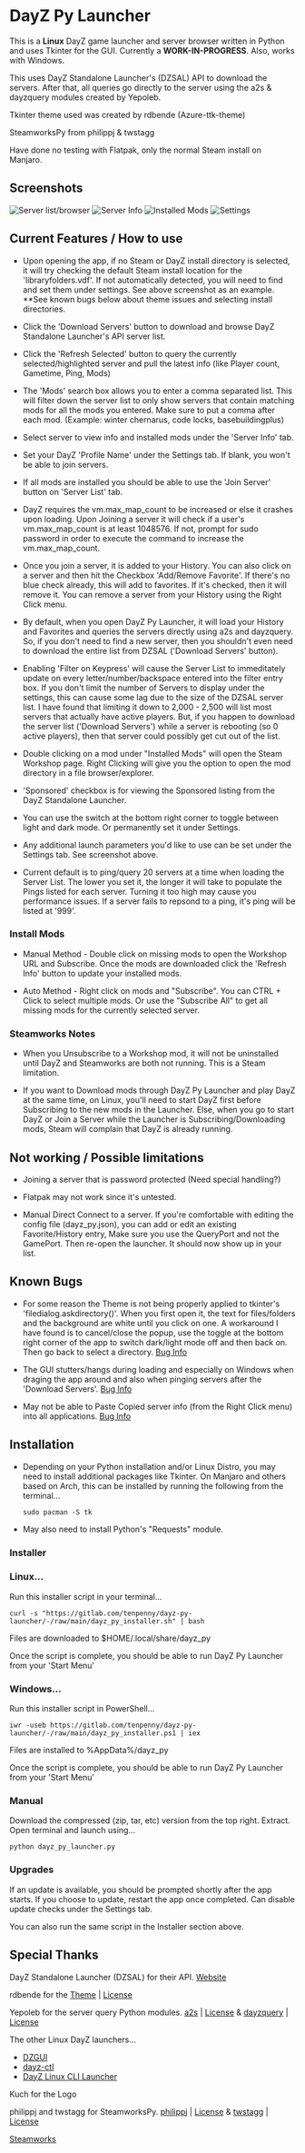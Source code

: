# DayZ Py Launcher

This is a **Linux** DayZ game launcher and server browser written in Python and uses Tkinter for the GUI. Currently a **WORK-IN-PROGRESS**. Also, works with Windows.

This uses DayZ Standalone Launcher's (DZSAL) API to download the servers. After that, all queries go directly to the server using the a2s & dayzquery modules created by Yepoleb.

Tkinter theme used was created by rdbende (Azure-ttk-theme)

SteamworksPy from philippj & twstagg

Have done no testing with Flatpak, only the normal Steam install on Manjaro.

## Screenshots
![Server list/browser](screenshots/server_list.png)
![Server Info](screenshots/server_info.png)
![Installed Mods](screenshots/installed_mods.png)
![Settings](screenshots/settings.png)

## Current Features / How to use

* Upon opening the app, if no Steam or DayZ install directory is selected, it will try checking the default Steam install location for the 'libraryfolders.vdf'. If not automatically detected, you will need to find and set them under settings. See above screenshot as an example. **See known bugs below about theme issues and selecting install directories.

* Click the 'Download Servers' button to download and browse DayZ Standalone Launcher's API server list.

* Click the 'Refresh Selected' button to query the currently selected/highlighted server and pull the latest info (like Player count, Gametime, Ping, Mods)

* The 'Mods' search box allows you to enter a comma separated list. This will filter down the server list to only show servers that contain matching mods for all the mods you entered. Make sure to put a comma after each mod. 
(Example: winter chernarus, code locks, basebuildingplus)

* Select server to view info and installed mods under the 'Server Info' tab.

* Set your DayZ 'Profile Name' under the Settings tab. If blank, you won't be able to join servers. 

* If all mods are installed you should be able to use the 'Join Server' button on 'Server List' tab.

* DayZ requires the vm.max_map_count to be increased or else it crashes upon loading. Upon Joining a server it will check if a user's vm.max_map_count is at least 1048576. If not, prompt for sudo password in order to execute the command to increase the vm.max_map_count.

* Once you join a server, it is added to your History. You can also click on a server and then hit the Checkbox 'Add/Remove Favorite'. If there's no blue check already, this will add to favorites. If it's checked, then it will remove it. You can remove a server from your History using the Right Click menu.

* By default, when you open DayZ Py Launcher, it will load your History and Favorites and queries the servers directly using a2s and dayzquery. So, if you don't need to find a new server, then you shouldn't even need to download the entire list from DZSAL ('Download Servers' button).

* Enabling 'Filter on Keypress' will cause the Server List to immeditately update on every letter/number/backspace entered into the filter entry box. If you don't limit the number of Servers to display under the settings, this can cause some lag due to the size of the DZSAL server list. I have found that limiting it down to 2,000 - 2,500 will list most servers that actually have active players. But, if you happen to download the server list ('Download Servers') while a server is rebooting (so 0 active players), then that server could possibly get cut out of the list.

* Double clicking on a mod under "Installed Mods" will open the Steam Workshop page. Right Clicking will give you the option to open the mod directory in a file browser/explorer.

* 'Sponsored' checkbox is for viewing the Sponsored listing from the DayZ Standalone Launcher.

* You can use the switch at the bottom right corner to toggle between light and dark mode. Or permanently set it under Settings.

* Any additional launch parameters you'd like to use can be set under the Settings tab. See screenshot above.

* Current default is to ping/query 20 servers at a time when loading the Server List. The lower you set it, the longer it will take to populate the Pings listed for each server. Turning it too high may cause you performance issues. If a server fails to repsond to a ping, it's ping will be listed at '999'.

### Install Mods
* Manual Method - Double click on missing mods to open the Workshop URL and Subscribe. Once the mods are downloaded click the 'Refresh Info' button to update your installed mods.

* Auto Method - Right click on mods and "Subscribe". You can CTRL + Click to select multiple mods. Or use the "Subscribe All" to get all missing mods for the currently selected server.

### Steamworks Notes
* When you Unsubscribe to a Workshop mod, it will not be uninstalled until DayZ and Steamworks are both not running. This is a Steam limitation.

* If you want to Download mods through DayZ Py Launcher and play DayZ at the same time, on Linux, you'll need to start DayZ first before Subscribing to the new mods in the Launcher. Else, when you go to start DayZ or Join a Server while the Launcher is Subscribing/Downloading mods, Steam will complain that DayZ is already running.

## Not working / Possible limitations

* Joining a server that is password protected (Need special handling?)

* Flatpak may not work since it's untested.

* Manual Direct Connect to a server. If you're comfortable with editing the config file (dayz_py.json), you can add or edit an existing Favorite/History entry, Make sure you use the QueryPort and not the GamePort.  Then re-open the launcher. It should now show up in your list.

## Known Bugs

* For some reason the Theme is not being properly applied to tkinter's 'filedialog.askdirectory()'. When you first open it, the text for files/folders and the background are white until you click on one. A workaround I have found is to cancel/close the popup, use the toggle at the bottom right corner of the app to switch dark/light mode off and then back on. Then go back to select a directory. [Bug Info](https://github.com/rdbende/Sun-Valley-ttk-theme/issues/104)

* The GUI stutters/hangs during loading and especially on Windows when draging the app around and also when pinging servers after the 'Download Servers'. [Bug Info](https://github.com/rdbende/Azure-ttk-theme/issues/11)

* May not be able to Paste Copied server info (from the Right Click menu) into all applications. [Bug Info](https://github.com/python/cpython/issues/104613)

## Installation

* Depending on your Python installation and/or Linux Distro, you may need to install additional packages like Tkinter. On Manjaro and others based on Arch, this can be installed by running the following from the terminal...

    `sudo pacman -S tk`

* May also need to install Python's "Requests" module.

### Installer

### Linux...

Run this installer script in your terminal...

`curl -s "https://gitlab.com/tenpenny/dayz-py-launcher/-/raw/main/dayz_py_installer.sh" | bash`

Files are downloaded to $HOME/.local/share/dayz_py

Once the script is complete, you should be able to run DayZ Py Launcher from your 'Start Menu'

### Windows...

Run this installer script in PowerShell...

`iwr -useb https://gitlab.com/tenpenny/dayz-py-launcher/-/raw/main/dayz_py_installer.ps1 | iex`

Files are installed to %AppData%/dayz_py

Once the script is complete, you should be able to run DayZ Py Launcher from your 'Start Menu'

### Manual

Download the compressed (zip, tar, etc) version from the top right. Extract. Open terminal and launch using...

`python dayz_py_launcher.py`

### Upgrades

If an update is available, you should be prompted shortly after the app starts. If you choose to update, restart the app once completed. Can disable update checks under the Settings tab.

You can also run the same script in the Installer section above.

## Special Thanks

DayZ Standalone Launcher (DZSAL) for their API. [Website](https://dayzsalauncher.com/)

rdbende for the [Theme](https://github.com/rdbende/Azure-ttk-theme/tree/gif-based/) |  [License](https://github.com/rdbende/Azure-ttk-theme/blob/gif-based/LICENSE)

Yepoleb for the server query Python modules. [a2s](https://github.com/Yepoleb/python-a2s) | [License](https://github.com/Yepoleb/python-a2s/blob/master/LICENSE) & [dayzquery](https://github.com/Yepoleb/dayzquery) | [License](https://github.com/Yepoleb/dayzquery/blob/master/LICENSE)

The other Linux DayZ launchers...
* [DZGUI](https://github.com/aclist/dztui)
* [dayz-ctl](https://github.com/WoozyMasta/dayz-ctl)
* [DayZ Linux CLI Launcher](https://github.com/bastimeyer/dayz-linux-cli-launcher/)

Kuch for the Logo

philippj and twstagg for SteamworksPy. [philippj](https://github.com/philippj/SteamworksPy) | [License](https://github.com/philippj/SteamworksPy/blob/master/LICENSE) & [twstagg](https://github.com/twstagg/SteamworksPy) | [License](https://github.com/twstagg/SteamworksPy/blob/master/LICENSE)

[Steamworks](https://partner.steamgames.com/)
